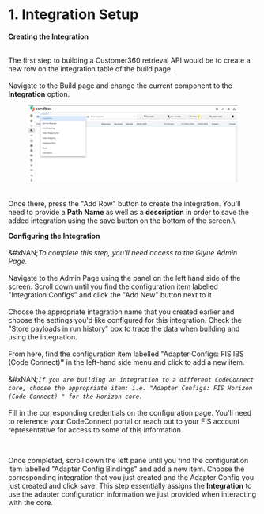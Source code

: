 # 1. Integration Setup

**Creating the Integration**

\
The first step to building a Customer360 retrieval API would be to create a new row on the integration table of the build page.\
\
Navigate to the Build page and change the current component to the **Integration** option.

<figure><img src="../../.gitbook/assets/image (5) (1) (1).png" alt=""><figcaption></figcaption></figure>

\
Once there, press the "Add Row" button to create the integration. You'll need to provide a **Path Name** as well as a **description** in order to save the added integration using the save button on the bottom of the screen.\


**Configuring the Integration**\
\
&#xNAN;_&#x54;o complete this step, you'll need access to the Glyue Admin Page._\
\
Navigate to the Admin Page using the panel on the left hand side of the screen. Scroll down until you find the configuration item labelled "Integration Configs" and click the "Add New" button next to it.\
\
Choose the appropriate integration name that you created earlier and choose the settings you'd like configured for this integration. Check the "Store payloads in run history" box to trace the data when building and using the integration.\
\
From here, find the configuration item labelled "Adapter Configs: FIS IBS (Code Connect)**"** in the left-hand side menu and click to add a new item. \
\
&#xNAN;_`If you are building an integration to a different CodeConnect core, choose the appropriate item; i.e. "Adapter Configs: FIS Horizon (Code Connect) " for the Horizon core.`_\
\
Fill in the corresponding credentials on the configuration page. You'll need to reference your CodeConnect portal or reach out to your FIS account representative for access to some of this information.

<figure><img src="../../.gitbook/assets/Screenshot 2025-02-25 at 4.39.10 PM.png" alt=""><figcaption></figcaption></figure>

Once completed, scroll down the left pane until you find the configuration item labelled "Adapter Config Bindings" and add a new item. Choose the corresponding integration that you just created and the Adapter Config you just created and click save. This step essentially assigns the **Integration** to use the adapter configuration information we just provided when interacting with the core.

